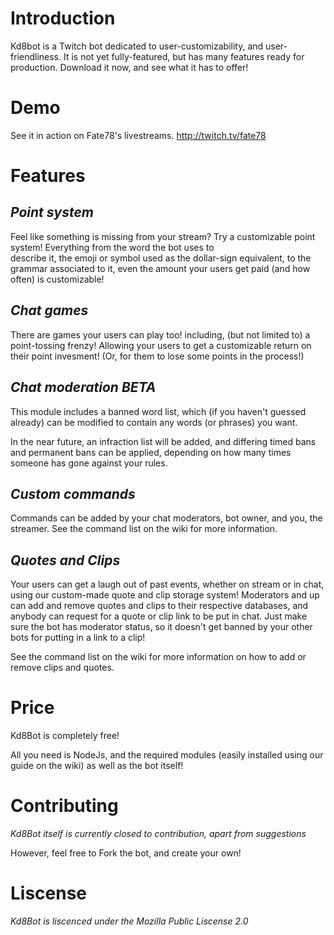 # Introduction
Kd8bot is a Twitch bot dedicated to user-customizability, and user-friendliness.
It is not yet fully-featured, but has many features ready for production.
Download it now, and see what it has to offer!

# Demo
See it in action on Fate78's livestreams. http://twitch.tv/fate78

# Features
*Point system*
------------------------------------
Feel like something is missing from your stream? Try a customizable point system! Everything from the word the bot uses to\
describe it, the emoji or symbol used as the dollar-sign equivalent, to the grammar associated to it, even the amount your 
users get paid (and how often) is customizable!

*Chat games*
------------------------------------
There are games your users can play too! including, (but not limited to) a point-tossing frenzy! Allowing your users to get a 
customizable return on their point invesment! (Or, for them to lose some points in the process!)

*Chat moderation* *BETA*
------------------------------------
This module includes a banned word list, which (if you haven't guessed already) can be modified to contain any words 
(or phrases) you want.

In the near future, an infraction list will be added, and differing timed bans and permanent bans can be applied, depending on how 
many times someone has gone against your rules.

*Custom commands*
------------------------------------
Commands can be added by your chat moderators, bot owner, and you, the streamer. See the command list on the wiki for more
information.

*Quotes and Clips*
------------------------------------
Your users can get a laugh out of past events, whether on stream or in chat, using our custom-made quote and clip storage system!
Moderators and up can add and remove quotes and clips to their respective databases, and anybody can request for a quote or clip 
link to be put in chat. Just make sure the bot has moderator status, so it doesn't get banned by your other bots for putting in a link
to a clip!

See the command list on the wiki for more information on how to add or remove clips and quotes.

 # Price
Kd8Bot is completely free!

All you need is NodeJs, and the required modules (easily installed using our guide on the wiki) as well 
as the bot itself!

# Contributing
*Kd8Bot itself is currently closed to contribution, apart from suggestions*

However, feel free to Fork the bot, and create your own!
    
# Liscense
*Kd8Bot is liscenced under the Mozilla Public Liscense 2.0*
